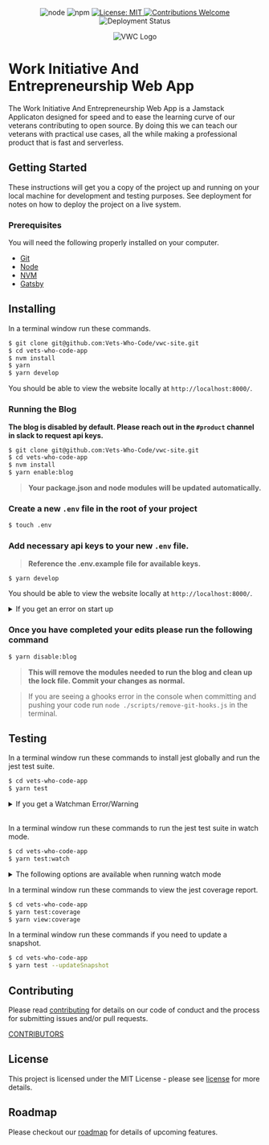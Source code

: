 <p align=center>
  <img src=https://img.shields.io/badge/node-v8.9.4-brightgreen.svg?style=flat-square alt="node" />
  <img src=https://img.shields.io/badge/npm-v5.6.0-blue.svg?style=flat-square alt="npm" />
  <a href=https://github.com/Vets-Who-Code/vwc-site/blob/master/LICENSE>
    <img src=https://img.shields.io/badge/License-MIT-yellow.svg?style=flat-square alt="License: MIT" />
  </a>
  <a href=https://github.com/Vets-Who-Code/vwc-site/blob/master/.github/contributing.md>
    <img src=https://img.shields.io/badge/contributions-welcome-orange.svg?style=flat-square alt="Contributions Welcome" />
  </a>
  <img src=https://img.shields.io/netlify/bca54b7a-886c-4816-b7dc-1045c7e0abc4?style=flat-square alt="Deployment Status">
</p>

<p align=center>
  <img src=https://avatars1.githubusercontent.com/u/18350560?s=200&v=4 alt="VWC Logo" />
</p>


#  Work Initiative And Entrepreneurship Web App

The  Work Initiative And Entrepreneurship Web App is a Jamstack Applicaton designed for speed and to ease the learning curve of our veterans contributing to open source.
By doing this we can teach our veterans with practical use cases, all the while making a professional product that is fast and serverless.

## Getting Started

These instructions will get you a copy of the project up and running on your local machine for development and testing purposes. See deployment for notes on how to deploy the project on a live system.

### Prerequisites

You will need the following properly installed on your computer.

- [Git](http://git-scm.com/)
- [Node](http://nodejs.org/)
- [NVM](https://github.com/creationix/nvm)
- [Gatsby](https://www.gatsbyjs.org/)

## Installing

In a terminal window run these commands.

```sh
$ git clone git@github.com:Vets-Who-Code/vwc-site.git
$ cd vets-who-code-app
$ nvm install
$ yarn
$ yarn develop
```

You should be able to view the website locally at `http://localhost:8000/`.

### Running the Blog

**The blog is disabled by default. Please reach out in the `#product` channel in slack to request api keys.**

```sh
$ git clone git@github.com:Vets-Who-Code/vwc-site.git
$ cd vets-who-code-app
$ nvm install
$ yarn enable:blog
```
> **Your package.json and node modules will be updated automatically.**

### Create a new `.env` file in the root of your project

```sh
$ touch .env
```

### Add necessary api keys to your new `.env` file.

> **Reference the .env.example file for available keys.**

```sh
$ yarn develop
```

You should be able to view the website locally at `http://localhost:8000/`.

<details>
<summary>If you get an error on start up</summary>
<br>

```
1. Validate you ran yarn enable:blog
2. Check that your keys are correct
3. If you still are facing issues reach out in the #product channel in slack
```
</details>

### Once you have completed your edits please run the following command

```sh
$ yarn disable:blog
```

> **This will remove the modules needed to run the blog and clean up the lock file. Commit your changes as normal.**

> If you are seeing a ghooks error in the console when committing and pushing your code run `node ./scripts/remove-git-hooks.js` in the terminal.

<!-- ## Tests -->

## Testing

In a terminal window run these commands to install jest globally and run the jest test suite.

```sh
$ cd vets-who-code-app
$ yarn test
```

<details>
<summary>If you get a Watchman Error/Warning</summary>
<br>

```sh
~ watchman shutdown-server
~ brew update
~ brew reinstall watchman
```
</details>

<br>

In a terminal window run these commands to run the jest test suite in watch mode.

```sh
$ cd vets-who-code-app
$ yarn test:watch
```
<details>
<summary>The following options are available when running watch mode</summary>
<br>

<p align=center>
  <img src=./.github/jest-options.png alt="Jest Options" />
</p>
</details>

In a terminal window run these commands to view the jest coverage report.

```sh
$ cd vets-who-code-app
$ yarn test:coverage
$ yarn view:coverage
```

In a terminal window run these commands if you need to update a snapshot.

```sh
$ cd vets-who-code-app
$ yarn test --updateSnapshot
```

<!-- ## Deployment -->

## Contributing

Please read [contributing](https://github.com/Vets-Who-Code/vwc-site/blob/master/.github/contributing.md) for details on our code of conduct and the process for submitting issues and/or pull requests.

[CONTRIBUTORS](https://github.com/Vets-Who-Code/vwc-site/graphs/contributors)

## License

This project is licensed under the MIT License - please see [license](https://github.com/Vets-Who-Code/vwc-site/blob/master/LICENSE) for more details.

<!-- ## Acknowledgements -->

## Roadmap

Please checkout our [roadmap](https://github.com/Vets-Who-Code/vwc-site/blob/update/README/roadmap.md) for details of upcoming features.
